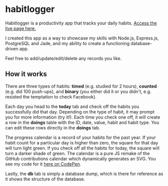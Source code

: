 # habitlogger

Habitlogger is a productivity app that tracks your daily habits. [Access the live page here.](http://habitlogger.herokuapp.com)

I created this app as a way to showcase my skills with Node.js, Express.js, PostgreSQL and Jade, and my ability to create a functioning database-driven app.

Feel free to add/update/edit/delete any records you like.

## How it works

There are three types of habits: **timed** (e.g. studied for 2 hours), **counted** (e.g. did 100 push-ups), and **binary** (you either did it or you didn't, e.g. resisted the temptation to check Facebook).

Each day you head to the **today** tab and check off the habits you successfully did that day. Depending on the type of habit, it may prompt you for more information (try it!). Each time you check one off, it will create a row in the **doings** table with the ID, date, value, habit and habit type. You can edit these rows directly in the **doings** tab.

The progress calendar is a record of your habits for the past year. If your habit count for a particular day is higher than zero, the square for that day will turn light green. If you check off all the habits for today, the square will turn a darker shade of green. The calendar is a pure JS remake of the GitHub contributions calendar which dynamically generates an SVG. You see my code for it [here on CodePen](http://codepen.io/sebpearce/pen/yeVrJz).

Lastly, the **db** tab is simply a database dump, which is there for reference as it shows the structure of the database.